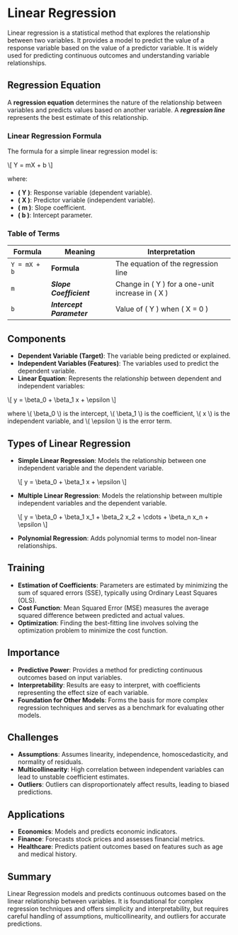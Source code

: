 # Linear Regression

Linear regression is a statistical method that explores the relationship between two variables. It provides a model to predict the value of a response variable based on the value of a predictor variable. It is widely used for predicting continuous outcomes and understanding variable relationships.

## Regression Equation

A **regression equation** determines the nature of the relationship between variables and predicts values based on another variable. A ***regression line*** represents the best estimate of this relationship.

### Linear Regression Formula

The formula for a simple linear regression model is:

\\[ Y = mX + b \\]

where:

- **\( Y \)**: Response variable (dependent variable).
- **\( X \)**: Predictor variable (independent variable).
- **\( m \)**: Slope coefficient.
- **\( b \)**: Intercept parameter.

### Table of Terms

| Formula    | Meaning                | Interpretation                                                       |
|------------|------------------------|-----------------------------------------------------------------------|
| `Y = mX + b` | **Formula**            | The equation of the regression line                                  |
| `m`        | ***Slope Coefficient*** | Change in \( Y \) for a one-unit increase in \( X \)                 |
| `b`        | ***Intercept Parameter*** | Value of \( Y \) when \( X = 0 \)                                   |

## Components

- **Dependent Variable (Target)**: The variable being predicted or explained.
- **Independent Variables (Features)**: The variables used to predict the dependent variable.
- **Linear Equation**: Represents the relationship between dependent and independent variables: 

\\[ y = \beta_0 + \beta_1 x + \epsilon \\]

where \\( \beta_0 \\) is the intercept, \\( \beta_1 \\) is the coefficient, \\( x \\) is the independent variable, and \\( \epsilon \\) is the error term.

## Types of Linear Regression

- **Simple Linear Regression**: Models the relationship between one independent variable and the dependent variable.

  \\[ y = \beta_0 + \beta_1 x + \epsilon \\]

- **Multiple Linear Regression**: Models the relationship between multiple independent variables and the dependent variable.

  \\[ y = \beta_0 + \beta_1 x_1 + \beta_2 x_2 + \cdots + \beta_n x_n + \epsilon \\]

- **Polynomial Regression**: Adds polynomial terms to model non-linear relationships.

## Training

- **Estimation of Coefficients**: Parameters are estimated by minimizing the sum of squared errors (SSE), typically using Ordinary Least Squares (OLS).
- **Cost Function**: Mean Squared Error (MSE) measures the average squared difference between predicted and actual values.
- **Optimization**: Finding the best-fitting line involves solving the optimization problem to minimize the cost function.

## Importance

- **Predictive Power**: Provides a method for predicting continuous outcomes based on input variables.
- **Interpretability**: Results are easy to interpret, with coefficients representing the effect size of each variable.
- **Foundation for Other Models**: Forms the basis for more complex regression techniques and serves as a benchmark for evaluating other models.

## Challenges

- **Assumptions**: Assumes linearity, independence, homoscedasticity, and normality of residuals.
- **Multicollinearity**: High correlation between independent variables can lead to unstable coefficient estimates.
- **Outliers**: Outliers can disproportionately affect results, leading to biased predictions.

## Applications

- **Economics**: Models and predicts economic indicators.
- **Finance**: Forecasts stock prices and assesses financial metrics.
- **Healthcare**: Predicts patient outcomes based on features such as age and medical history.

## Summary

Linear Regression models and predicts continuous outcomes based on the linear relationship between variables. It is foundational for complex regression techniques and offers simplicity and interpretability, but requires careful handling of assumptions, multicollinearity, and outliers for accurate predictions.
